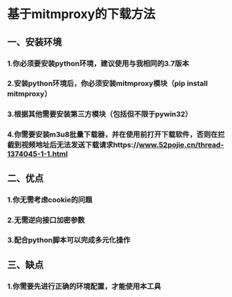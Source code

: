 
# 基于mitmproxy的下载方法

## 一、安装环境
### 1.你必须要安装python环境，建议使用与我相同的3.7版本
### 2.安装python环境后，你必须安装mitmproxy模块（pip install mitmproxy）
### 3.根据其他需要安装第三方模块（包括但不限于pywin32）
### 4.你需要安装m3u8批量下载器，并在使用前打开下载软件，否则在拦截到视频地址后无法发送下载请求https://www.52pojie.cn/thread-1374045-1-1.html

## 二、优点
### 1.你无需考虑cookie的问题
### 2.无需逆向接口加密参数
### 3.配合python脚本可以完成多元化操作


## 三、缺点
### 1.你需要先进行正确的环境配置，才能使用本工具